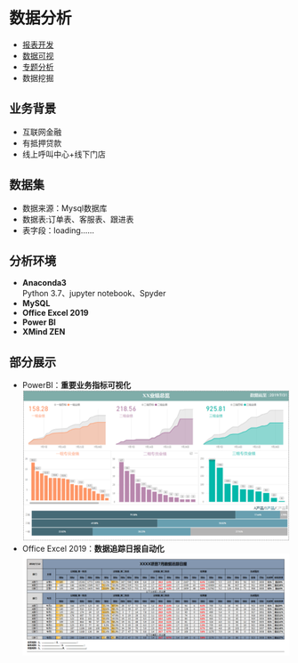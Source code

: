 # 数据分析 
- [报表开发](https://github.com/lifeismovie/data/blob/master/EXCEL.png)  
- [数据可视](https://github.com/lifeismovie/data/blob/master/PowerBI.png)  
- [专题分析](https://nbviewer.jupyter.org/github/lifeismovie/data/blob/master/data-analysis.ipynb)
- 数据挖掘 
## 业务背景
- 互联网金融
- 有抵押贷款
- 线上呼叫中心+线下门店

## 数据集
- 数据来源：Mysql数据库
- 数据表:订单表、客服表、跟进表
- 表字段：loading......

## 分析环境
- **Anaconda3**  
Python 3.7、jupyter notebook、Spyder
- **MySQL**
- **Office Excel 2019**
- **Power BI**
- **XMind ZEN**
## 部分展示
- PowerBI：**重要业务指标可视化**
![](https://github.com/lifeismovie/data/blob/master/PowerBI.png?raw=true)
- Office Excel 2019：**数据追踪日报自动化**
![](https://github.com/lifeismovie/data/blob/master/EXCEL.png?raw=true)
